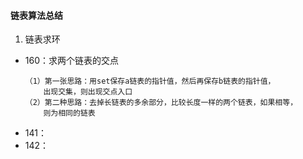 #### 链表算法总结
1. 链表求环
- 160：求两个链表的交点
  ~~~~
  （1）第一张思路：用set保存a链表的指针值，然后再保存b链表的指针值，
      出现交集，则出现交点入口
  （2）第二种思路：去掉长链表的多余部分，比较长度一样的两个链表，如果相等，
      则为相同的链表
  
- 141：
- 142：




